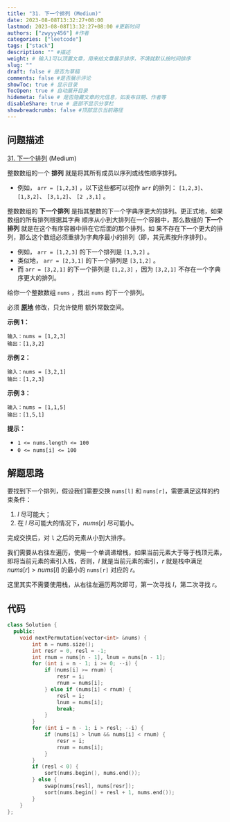 ```yaml
---
title: "31. 下一个排列 (Medium)"
date: 2023-08-08T13:32:27+08:00
lastmod: 2023-08-08T13:32:27+08:00 #更新时间
authors: ["zwyyy456"] #作者
categories: ["leetcode"]
tags: ["stack"]
description: "" #描述
weight: # 输入1可以顶置文章，用来给文章展示排序，不填就默认按时间排序
slug: ""
draft: false # 是否为草稿
comments: false #是否展示评论
showToc: true # 显示目录
TocOpen: true # 自动展开目录
hidemeta: false # 是否隐藏文章的元信息，如发布日期、作者等
disableShare: true # 底部不显示分享栏
showbreadcrumbs: false #顶部显示当前路径
---
```

## 问题描述
[31. 下一个排列][link] (Medium)

[link]: https://leetcode.cn/problems/next-permutation/

整数数组的一个 **排列**  就是将其所有成员以序列或线性顺序排列。

- 例如， `arr = [1,2,3]` ，以下这些都可以视作 `arr` 的排列： `[1,2,3]`、 `[1,3,2]`、 `[3,1,2]`、 `[2
,3,1]` 。

整数数组的 **下一个排列** 是指其整数的下一个字典序更大的排列。更正式地，如果数组的所有排列根据其字典
顺序从小到大排列在一个容器中，那么数组的 **下一个排列** 就是在这个有序容器中排在它后面的那个排列。如
果不存在下一个更大的排列，那么这个数组必须重排为字典序最小的排列（即，其元素按升序排列）。

- 例如， `arr = [1,2,3]` 的下一个排列是 `[1,3,2]` 。
- 类似地， `arr = [2,3,1]` 的下一个排列是 `[3,1,2]` 。
- 而 `arr = [3,2,1]` 的下一个排列是 `[1,2,3]` ，因为 `[3,2,1]` 不存在一个字典序更大的排列。

给你一个整数数组 `nums` ，找出 `nums` 的下一个排列。

必须 **[原地](https://baike.baidu.com/item/%E5%8E%9F%E5%9C%B0%E7%AE%97%E6%B3%95)** 修改，只允许使用
额外常数空间。

**示例 1：**

```
输入：nums = [1,2,3]
输出：[1,3,2]

```

**示例 2：**

```
输入：nums = [3,2,1]
输出：[1,2,3]

```

**示例 3：**

```
输入：nums = [1,1,5]
输出：[1,5,1]

```

**提示：**

- `1 <= nums.length <= 100`
- `0 <= nums[i] <= 100`

## 解题思路

要找到下一个排列，假设我们需要交换 `nums[l]` 和 `nums[r]`，需要满足这样的约束条件：

1. $l$ 尽可能大；
2. 在 $l$ 尽可能大的情况下，$nums[r]$ 尽可能小。

完成交换后，对 `l` 之后的元素从小到大排序。

我们需要从右往左遍历，使用一个单调递增栈，如果当前元素大于等于栈顶元素，即将当前元素的索引入栈，否则，$l$ 就是当前元素的索引，$r$ 就是栈中满足 $nums[r] > nums[l]$ 的最小的 `nums[r]` 对应的 $r$。

这里其实不需要使用栈，从右往左遍历两次即可，第一次寻找 $l$，第二次寻找 $r$。

## 代码

```cpp
class Solution {
  public:
    void nextPermutation(vector<int> &nums) {
        int n = nums.size();
        int resr = 0, resl = -1;
        int rnum = nums[n - 1], lnum = nums[n - 1];
        for (int i = n - 1; i >= 0; --i) {
            if (nums[i] >= rnum) {
                resr = i;
                rnum = nums[i];
            } else if (nums[i] < rnum) {
                resl = i;
                lnum = nums[i];
                break;
            }
        }
        for (int i = n - 1; i > resl; --i) {
            if (nums[i] > lnum && nums[i] < rnum) {
                resr = i;
                rnum = nums[i];
            }
        }
        if (resl < 0) {
            sort(nums.begin(), nums.end());
        } else {
            swap(nums[resl], nums[resr]);
            sort(nums.begin() + resl + 1, nums.end());
        }
    }
};
```

